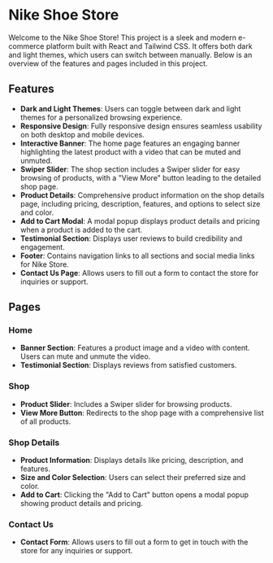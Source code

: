 # Nike Shoe Store

Welcome to the Nike Shoe Store! This project is a sleek and modern e-commerce platform built with React and Tailwind CSS. It offers both dark and light themes, which users can switch between manually. Below is an overview of the features and pages included in this project.

## Features

- **Dark and Light Themes**: Users can toggle between dark and light themes for a personalized browsing experience.
- **Responsive Design**: Fully responsive design ensures seamless usability on both desktop and mobile devices.
- **Interactive Banner**: The home page features an engaging banner highlighting the latest product with a video that can be muted and unmuted.
- **Swiper Slider**: The shop section includes a Swiper slider for easy browsing of products, with a "View More" button leading to the detailed shop page.
- **Product Details**: Comprehensive product information on the shop details page, including pricing, description, features, and options to select size and color.
- **Add to Cart Modal**: A modal popup displays product details and pricing when a product is added to the cart.
- **Testimonial Section**: Displays user reviews to build credibility and engagement.
- **Footer**: Contains navigation links to all sections and social media links for Nike Store.
- **Contact Us Page**: Allows users to fill out a form to contact the store for inquiries or support.

## Pages

### Home

- **Banner Section**: Features a product image and a video with content. Users can mute and unmute the video.
- **Testimonial Section**: Displays reviews from satisfied customers.

### Shop

- **Product Slider**: Includes a Swiper slider for browsing products.
- **View More Button**: Redirects to the shop page with a comprehensive list of all products.

### Shop Details

- **Product Information**: Displays details like pricing, description, and features.
- **Size and Color Selection**: Users can select their preferred size and color.
- **Add to Cart**: Clicking the "Add to Cart" button opens a modal popup showing product details and pricing.

### Contact Us

- **Contact Form**: Allows users to fill out a form to get in touch with the store for any inquiries or support.
